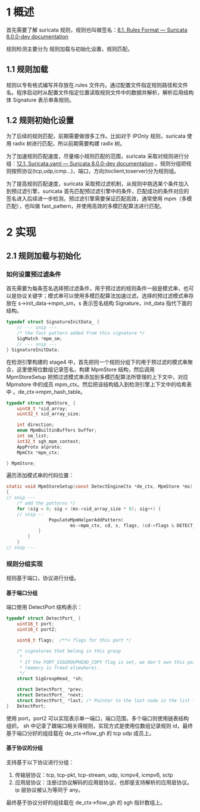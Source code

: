 # 1 概述

首先需要了解 suricata 规则，规则也叫做签名：[8.1. Rules Format — Suricata 8.0.0-dev documentation](https://docs.suricata.io/en/latest/rules/intro.html)

规则检测主要分为 规则加载与初始化设置，规则匹配。

## 1.1 规则加载

规则以专有格式编写并存放在.rules 文件内，通过配置文件指定规则路径和文件名。程序启动时从配置文件指定位置读取规则文件中的数据并解析，解析后用结构体 Signature 表示单条规则。

## 1.2 规则初始化设置

为了后续的规则匹配，前期需要做很多工作。比如对于 IPOnly 规则，suricata 使用 radix 树进行匹配，所以前期需要构建 radix 树。

为了加速规则匹配速度，尽量缩小规则匹配的范围，suricata 采取对规则进行分组：[12.1. Suricata.yaml — Suricata 8.0.0-dev documentation](https://docs.suricata.io/en/latest/configuration/suricata-yaml.html#inspection-configuration) 。规则分组把规则按照协议(tcp,udp,icmp...)，端口，方向(toclient,toserver)分为规则组。

为了提高规则匹配速度，suricata 采取预过滤机制，从规则中挑选某个条件加入到预过滤引擎，suricata 首先匹配预过滤引擎中的条件，匹配成功的条件对应的签名进入后续进一步检测。预过滤引擎需要保证匹配高效，通常使用 mpm（多模匹配），也叫做 fast_pattern，并使用高效的多模匹配算法进行匹配。

# 2 实现

## 2.1 规则加载与初始化

### 如何设置预过滤条件

首先需要为每条签名选择预过滤条件，用于预过滤的规则条件一般是模式串，也可以是协议关键字；模式串可以使用多模匹配算法加速过滤。选择的预过滤模式串存放在 s->init_data->mpm_sm，s 表示签名结构 Signature，init_data 指代下面的结构。

```c
typedef struct SignatureInitData_ {
    // --- snip ---
    /* the fast pattern added from this signature */
    SigMatch *mpm_sm;
    // --- snip ---
} SignatureInitData;
```

在检测引擎构建的 stage4 中，首先把同一个规则分组下的用于预过滤的模式串聚合，这里使用位数组记录签名，构建 MpmStore 结构，然后调用 MpmStoreSetup 把预过滤模式串添加到多模匹配算法所管理的上下文中，对应 Mpmstore 中的成员 mpm_ctx。然后把该结构插入到检测引擎上下文中的哈希表中 。de_ctx->mpm_hash_table。

```c
typedef struct MpmStore_ {
    uint8_t *sid_array;
    uint32_t sid_array_size;

    int direction;
    enum MpmBuiltinBuffers buffer;
    int sm_list;
    int32_t sgh_mpm_context;
    AppProto alproto;
    MpmCtx *mpm_ctx;

} MpmStore;
```

遍历添加模式串的代码位置：

```c
static void MpmStoreSetup(const DetectEngineCtx *de_ctx, MpmStore *ms)
{
// snip ---
    /* add the patterns */
    for (sig = 0; sig < (ms->sid_array_size * 8); sig++) {
    // snip --
                PopulateMpmHelperAddPattern(
                        ms->mpm_ctx, cd, s, flags, (cd->flags & DETECT_CONTENT_FAST_PATTERN_CHOP));
            }
        }
    }
// snip ---
```

### 规则分组实现

规则基于端口，协议进行分组。

#### 基于端口分组

端口使用 DetectPort 结构表示：

```c
typedef struct DetectPort_ {
    uint16_t port;
    uint16_t port2;

    uint8_t flags;  /**< flags for this port */

    /* signatures that belong in this group
     *
     * If the PORT_SIGGROUPHEAD_COPY flag is set, we don't own this pointer
     * (memory is freed elsewhere).
     */
    struct SigGroupHead_ *sh;

    struct DetectPort_ *prev;
    struct DetectPort_ *next;
    struct DetectPort_ *last; /* Pointer to the last node in the list */
}   DetectPort;
```

使用 port，port2 可以实现表示单一端口，端口范围，多个端口则使用链表结构组织。
sh 中记录了跟端口相关得规则，实现方式是使用位数组记录规则 id，最终基于端口分好的组挂载在 de_ctx->flow_gh 的 tcp udp 成员上。

#### 基于协议的分组

支持基于以下协议进行分组：

1. 传输层协议：tcp, tcp-pkt, tcp-stream, udp, icmpv4, icmpv6, sctp
2. 应用层协议：注册过协议解码的应用层协议，也即是支持解析的应用层协议。
   ip 层协议被认为等同于 any。

最终基于协议分好的组挂载在 de_ctx->flow_gh 的 sgh 指针数组上。
